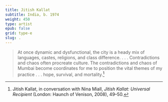 ```yaml
---
title: Jitish Kallat
subtitle: India, b. 1974
weight: 450
type: artist
epub: false
grid: type-e
slug: .
---
```


>At once dynamic and dysfunctional, the city is a heady mix of languages, castes, religions, and class difference. . . . Contradictions and chaos often procreate culture. The contradictions and chaos of Mumbai become coordinates for me to position the vital themes of my practice . . . hope, survival, and mortality.[^1]

[^1]: Jitish Kallat, in conversation with Nina Miall, *Jitish Kallat: Universal Recipient* (London: Haunch of Venison, 2008), 49–50.
